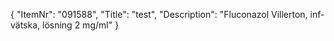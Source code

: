 {
  "ItemNr": "091588",
  "Title": "test",
  "Description": "Fluconazol Villerton, inf-vätska, lösning 2 mg/ml"
}